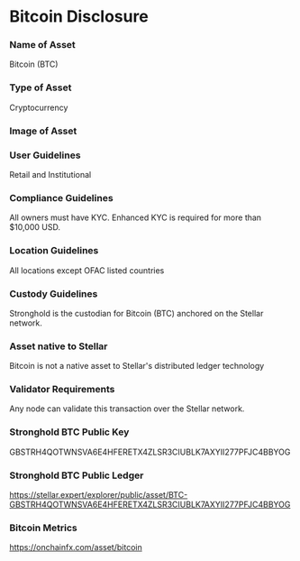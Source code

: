 # Bitcoin Disclosure


### Name of Asset

Bitcoin (BTC)

### Type of Asset

Cryptocurrency

### Image of Asset

### User Guidelines

Retail and Institutional

### Compliance Guidelines

All owners must have KYC.  Enhanced KYC is required for more than $10,000 USD.

### Location Guidelines

All locations except OFAC listed countries

### Custody Guidelines

Stronghold is the custodian for Bitcoin (BTC) anchored on the Stellar network.

### Asset native to Stellar

Bitcoin is not a native asset to Stellar's distributed ledger technology

### Validator Requirements

Any node can validate this transaction over the Stellar network.

### Stronghold BTC Public Key

GBSTRH4QOTWNSVA6E4HFERETX4ZLSR3CIUBLK7AXYII277PFJC4BBYOG

### Stronghold BTC Public Ledger

https://stellar.expert/explorer/public/asset/BTC-GBSTRH4QOTWNSVA6E4HFERETX4ZLSR3CIUBLK7AXYII277PFJC4BBYOG

### Bitcoin Metrics

https://onchainfx.com/asset/bitcoin

